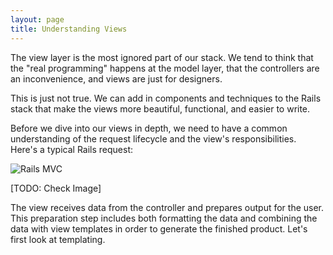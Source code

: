 ```yaml
---
layout: page
title: Understanding Views
---
```


The view layer is the most ignored part of our stack. We tend to think that the "real programming" happens at the model layer, that the controllers are an inconvenience, and views are just for designers.

This is just not true. We can add in components and techniques to the Rails stack that make the views more beautiful, functional, and easier to write. 

Before we dive into our views in depth, we need to have a common understanding of the request lifecycle and the view's responsibilities. Here's a typical Rails request:

![Rails MVC](raw/master/images/rails_mvc.png)

[TODO: Check Image]

The view receives data from the controller and prepares output for the user. This preparation step includes both formatting the data and combining the data with view templates in order to generate the finished product. Let's first look at templating.
